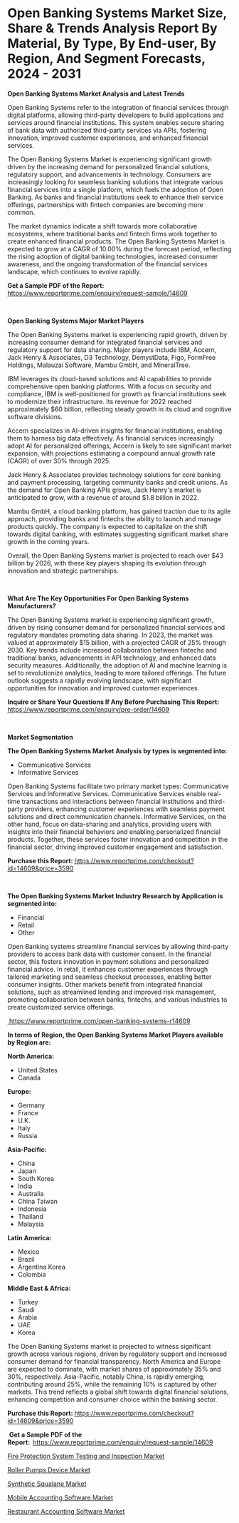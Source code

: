 <p><h1>Open Banking Systems Market Size, Share & Trends Analysis Report By Material, By Type, By End-user, By Region, And Segment Forecasts, 2024 - 2031</h1></p><p><strong>Open Banking Systems Market Analysis and Latest Trends</strong></p>
<p><p>Open Banking Systems refer to the integration of financial services through digital platforms, allowing third-party developers to build applications and services around financial institutions. This system enables secure sharing of bank data with authorized third-party services via APIs, fostering innovation, improved customer experiences, and enhanced financial services.</p><p>The Open Banking Systems Market is experiencing significant growth driven by the increasing demand for personalized financial solutions, regulatory support, and advancements in technology. Consumers are increasingly looking for seamless banking solutions that integrate various financial services into a single platform, which fuels the adoption of Open Banking. As banks and financial institutions seek to enhance their service offerings, partnerships with fintech companies are becoming more common.</p><p>The market dynamics indicate a shift towards more collaborative ecosystems, where traditional banks and fintech firms work together to create enhanced financial products. The Open Banking Systems Market is expected to grow at a CAGR of 10.00% during the forecast period, reflecting the rising adoption of digital banking technologies, increased consumer awareness, and the ongoing transformation of the financial services landscape, which continues to evolve rapidly.</p></p>
<p><strong>Get a Sample PDF of the Report:&nbsp;</strong> <a href="https://www.reportprime.com/enquiry/request-sample/14609?utm_campaign=28&utm_medium=2&utm_source=Github&utm_content=ia&utm_term=28102024&utm_id=open-banking-systems">https://www.reportprime.com/enquiry/request-sample/14609</a></p>
<p>&nbsp;</p>
<p><strong>Open Banking Systems Major Market Players</strong></p>
<p><p>The Open Banking Systems market is experiencing rapid growth, driven by increasing consumer demand for integrated financial services and regulatory support for data sharing. Major players include IBM, Accern, Jack Henry & Associates, D3 Technology, DemystData, Figo, FormFree Holdings, Malauzai Software, Mambu GmbH, and MineralTree.</p><p>IBM leverages its cloud-based solutions and AI capabilities to provide comprehensive open banking platforms. With a focus on security and compliance, IBM is well-positioned for growth as financial institutions seek to modernize their infrastructure. Its revenue for 2022 reached approximately $60 billion, reflecting steady growth in its cloud and cognitive software divisions.</p><p>Accern specializes in AI-driven insights for financial institutions, enabling them to harness big data effectively. As financial services increasingly adopt AI for personalized offerings, Accern is likely to see significant market expansion, with projections estimating a compound annual growth rate (CAGR) of over 30% through 2025.</p><p>Jack Henry & Associates provides technology solutions for core banking and payment processing, targeting community banks and credit unions. As the demand for Open Banking APIs grows, Jack Henry's market is anticipated to grow, with a revenue of around $1.8 billion in 2022.</p><p>Mambu GmbH, a cloud banking platform, has gained traction due to its agile approach, providing banks and fintechs the ability to launch and manage products quickly. The company is expected to capitalize on the shift towards digital banking, with estimates suggesting significant market share growth in the coming years.</p><p>Overall, the Open Banking Systems market is projected to reach over $43 billion by 2026, with these key players shaping its evolution through innovation and strategic partnerships.</p></p>
<p>&nbsp;</p>
<p><strong>What Are The Key Opportunities For Open Banking Systems Manufacturers?</strong></p>
<p><p>The Open Banking Systems market is experiencing significant growth, driven by rising consumer demand for personalized financial services and regulatory mandates promoting data sharing. In 2023, the market was valued at approximately $15 billion, with a projected CAGR of 25% through 2030. Key trends include increased collaboration between fintechs and traditional banks, advancements in API technology, and enhanced data security measures. Additionally, the adoption of AI and machine learning is set to revolutionize analytics, leading to more tailored offerings. The future outlook suggests a rapidly evolving landscape, with significant opportunities for innovation and improved customer experiences.</p></p>
<p><strong>Inquire or Share Your Questions If Any Before Purchasing This Report:</strong> <a href="https://www.reportprime.com/enquiry/pre-order/14609?utm_campaign=28&utm_medium=2&utm_source=Github&utm_content=ia&utm_term=28102024&utm_id=open-banking-systems">https://www.reportprime.com/enquiry/pre-order/14609</a></p>
<p>&nbsp;</p>
<p><strong>Market Segmentation</strong></p>
<p><strong>The Open Banking Systems Market Analysis by types is segmented into:</strong></p>
<p><ul><li>Communicative Services</li><li>Informative Services</li></ul></p>
<p><p>Open Banking Systems facilitate two primary market types: Communicative Services and Informative Services. Communicative Services enable real-time transactions and interactions between financial institutions and third-party providers, enhancing customer experiences with seamless payment solutions and direct communication channels. Informative Services, on the other hand, focus on data-sharing and analytics, providing users with insights into their financial behaviors and enabling personalized financial products. Together, these services foster innovation and competition in the financial sector, driving improved customer engagement and satisfaction.</p></p>
<p><strong>Purchase this Report:&nbsp;</strong><a href="https://www.reportprime.com/checkout?id=14609&price=3590&utm_campaign=28&utm_medium=2&utm_source=Github&utm_content=ia&utm_term=28102024&utm_id=open-banking-systems">https://www.reportprime.com/checkout?id=14609&price=3590</a></p>
<p>&nbsp;</p>
<p><strong>The Open Banking Systems Market Industry Research by Application is segmented into:</strong></p>
<p><ul><li>Financial</li><li>Retail</li><li>Other</li></ul></p>
<p><p>Open Banking systems streamline financial services by allowing third-party providers to access bank data with customer consent. In the financial sector, this fosters innovation in payment solutions and personalized financial advice. In retail, it enhances customer experiences through tailored marketing and seamless checkout processes, enabling better consumer insights. Other markets benefit from integrated financial solutions, such as streamlined lending and improved risk management, promoting collaboration between banks, fintechs, and various industries to create customized service offerings.</p></p>
<p><a href="https://www.reportprime.com/open-banking-systems-r14609?utm_campaign=28&utm_medium=2&utm_source=Github&utm_content=ia&utm_term=28102024&utm_id=open-banking-systems">&nbsp;https://www.reportprime.com/open-banking-systems-r14609</a></p>
<p><strong>In terms of Region, the Open Banking Systems Market Players available by Region are:</strong></p>
<p>
    <p> <strong> North America: </strong>
        <ul>
            <li>United States</li>
            <li>Canada</li>
        </ul>
        </p> 
    <p> <strong> Europe: </strong>
        <ul>
            <li>Germany</li>
            <li>France</li>
            <li>U.K.</li>
            <li>Italy</li>
            <li>Russia</li>
        </ul>
        </p> 
    <p> <strong> Asia-Pacific: </strong>
        <ul>
            <li>China</li>
            <li>Japan</li>
            <li>South Korea</li>
            <li>India</li>
            <li>Australia</li>
            <li>China Taiwan</li>
            <li>Indonesia</li>
            <li>Thailand</li>
            <li>Malaysia</li>
        </ul>
        </p> 
    <p> <strong> Latin America: </strong>
        <ul>
            <li>Mexico</li>
            <li>Brazil</li>
            <li>Argentina Korea</li>
            <li>Colombia</li>
        </ul>
        </p> 
    <p> <strong> Middle East & Africa: </strong>
        <ul>
            <li>Turkey</li>
            <li>Saudi</li>
            <li>Arabia</li>
            <li>UAE</li>
            <li>Korea</li>
        </ul>
    </p>
    </p>
<p><p>The Open Banking Systems market is projected to witness significant growth across various regions, driven by regulatory support and increased consumer demand for financial transparency. North America and Europe are expected to dominate, with market shares of approximately 35% and 30%, respectively. Asia-Pacific, notably China, is rapidly emerging, contributing around 25%, while the remaining 10% is captured by other markets. This trend reflects a global shift towards digital financial solutions, enhancing competition and consumer choice within the banking sector.</p></p>
<p><strong>Purchase this Report: </strong><a href="https://www.reportprime.com/checkout?id=14609&price=3590&utm_campaign=28&utm_medium=2&utm_source=Github&utm_content=ia&utm_term=28102024&utm_id=open-banking-systems">https://www.reportprime.com/checkout?id=14609&price=3590</a></p>
<p>&nbsp;<strong>Get a Sample PDF of the Report:&nbsp;&nbsp;</strong><a href="https://www.reportprime.com/enquiry/request-sample/14609?utm_campaign=28&utm_medium=2&utm_source=Github&utm_content=ia&utm_term=28102024&utm_id=open-banking-systems">https://www.reportprime.com/enquiry/request-sample/14609</a></p>
<p><strong></strong></p>
<p><p><a href="https://issuu.com/reportprime-2/docs/fire-protection-system-testing-and-_26615fdd8359d5?utm_campaign=28&utm_medium=2&utm_source=Github&utm_content=ia&utm_term=28102024&utm_id=open-banking-systems">Fire Protection System Testing and Inspection Market</a></p><p><a href="https://issuu.com/reportprime-2/docs/roller-pumps-device-market-size-203_f199dad0973689?utm_campaign=28&utm_medium=2&utm_source=Github&utm_content=ia&utm_term=28102024&utm_id=open-banking-systems">Roller Pumps Device Market</a></p><p><a href="https://www.linkedin.com/pulse/synthetic-squalane-market-evolution-future-outlook-forecasting-jumef?utm_campaign=28&utm_medium=2&utm_source=Github&utm_content=ia&utm_term=28102024&utm_id=open-banking-systems">Synthetic Squalane Market</a></p><p><a href="https://github.com/RuthLucas64/Market-Research-Report-List-1/blob/main/mobile-accounting-software-market.md?utm_campaign=28&utm_medium=2&utm_source=Github&utm_content=ia&utm_term=28102024&utm_id=open-banking-systems">Mobile Accounting Software Market</a></p><p><a href="https://github.com/NathanColeman327/Market-Research-Report-List-1/blob/main/restaurant-accounting-software-market.md?utm_campaign=28&utm_medium=2&utm_source=Github&utm_content=ia&utm_term=28102024&utm_id=open-banking-systems">Restaurant Accounting Software Market</a></p></p>